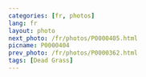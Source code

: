 ```yaml
---
categories: [fr, photos]
lang: fr
layout: photo
next_photo: /fr/photos/P0000405.html
picname: P0000404
prev_photo: /fr/photos/P0000362.html
tags: [Dead Grass]
---
```


